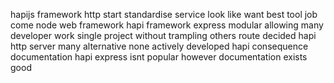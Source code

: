 hapijs framework http start standardise service look like want best tool job come node web framework hapi framework express modular allowing many developer work single project without trampling others route decided hapi http server many alternative none actively developed hapi consequence documentation hapi express isnt popular however documentation exists good